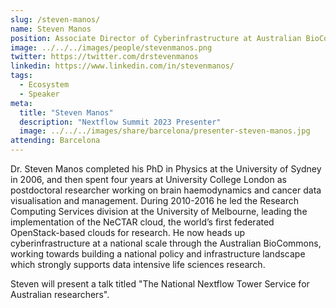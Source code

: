 ```yaml
---
slug: /steven-manos/
name: Steven Manos
position: Associate Director of Cyberinfrastructure at Australian BioCommons
image: ../../../images/people/stevenmanos.png
twitter: https://twitter.com/drstevenmanos
linkedin: https://www.linkedin.com/in/stevenmanos/
tags:
  - Ecosystem
  - Speaker
meta:
  title: "Steven Manos"
  description: "Nextflow Summit 2023 Presenter"
  image: ../../../images/share/barcelona/presenter-steven-manos.jpg
attending: Barcelona
---
```


Dr. Steven Manos completed his PhD in Physics at the University of Sydney in 2006, and then spent four years at University College London as postdoctoral researcher working on brain haemodynamics and cancer data visualisation and management. During 2010-2016 he led the Research Computing Services division at the University of Melbourne, leading the implementation of the NeCTAR cloud, the world’s first federated OpenStack-based clouds for research. He now heads up cyberinfrastructure at a national scale through the Australian BioCommons, working towards building a national policy and infrastructure landscape which strongly supports data intensive life sciences research.

Steven will present a talk titled "The National Nextflow Tower Service for Australian researchers".
